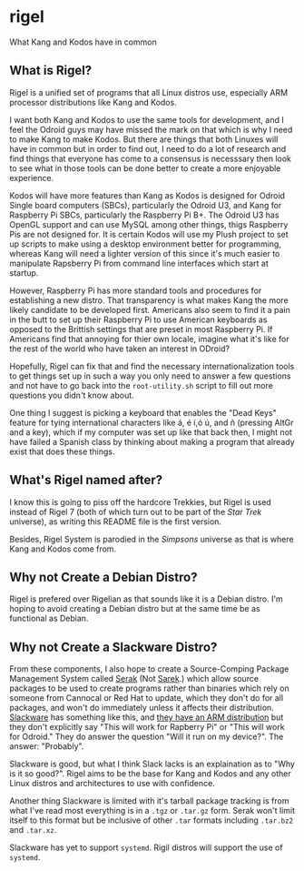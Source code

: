 rigel
=====

What Kang and Kodos have in common

## What is Rigel?
Rigel is a unified set of programs that all Linux distros use, especially ARM processor distributions like Kang and Kodos.

I want both Kang and Kodos to use the same tools for development, and I feel the Odroid guys may have missed the mark on that which is why I need to make Kang to make Kodos.  But there are things that both Linuxes will have in common but in order to find out, I need to do a lot of research and find things that everyone has come to a consensus is necesssary then look to see what in those tools can be done better to create a more enjoyable experience.

Kodos will have more features than Kang as Kodos is designed for Odroid Single board computers (SBCs), particularly the Odroid U3, and Kang for Raspberry Pi SBCs, particularly the Raspberry Pi B+.  The Odroid U3 has OpenGL support and can use MySQL among other things, thigs Raspberry Pis are not designed for.  It is certain Kodos will use my Plush project to set up scripts to make using a desktop environment better for programming, whereas Kang will need a lighter version of this since it's much easier to manipulate Rapsberry Pi from command line interfaces which start at startup.

However, Raspberry Pi has more standard tools and procedures for establishing a new distro.  That transparency is what makes Kang the more likely candidate to be developed first.  Americans also seem to find it a pain in the butt to set up their Raspberry Pi to use American keyboards as opposed to the Brittish settings that are preset in most Raspberry Pi.  If Americans find that annoying for thier own locale, imagine what it's like for the rest of the world who have taken an interest in ODroid?

Hopefully, Rigel can fix that and find the necessary internationalization tools to get things set up in such a way you only need to answer a few questions and not have to go back into the `root-utility.sh` script to fill out more questions you didn't know about.

One thing I suggest is picking a keyboard that enables the "Dead Keys" feature for tying international characters like á, é í,ó ú,  and ñ (pressing AltGr and a key), which if my computer was set up like that back then, I might not have failed a Spanish class by thinking about making a program that already exist that does these things.

## What's Rigel named after?
I know this is going to piss off the hardcore Trekkies, but Rigel is used instead of Rigel 7 (both of which turn out to be part of the *Star Trek* universe), as writing this README file is the first version.

Besides, Rigel System is parodied in the *Simpsons* universe as that is where Kang and Kodos come from.

## Why not Create a Debian Distro?
Rigel is prefered over Rigelian as that sounds like it is a Debian distro.  I'm hoping to avoid creating a Debian distro but at the same time be as functional as Debian.

## Why not Create a Slackware Distro?
From these components, I also hope to create a Source-Comping Package Management System called [Serak](http://simpsons.wikia.com/wiki/Serak_the_Preparer) (Not [Sarek](http://en.memory-alpha.org/wiki/Sarek).) which allow source packages to be used to create programs rather than binaries which rely on someone from Cannocal or Red Hat to update, which they don't do for all packages, and won't do immediately unless it affects their distribution.  [Slackware](http://www.slackware.com/) has something like this, and [they have an ARM distribution](http://arm.slackware.com/supportedplatforms/) but they don't explicitly say "This will work for Rapberry Pi" or "This will work for Odroid."  They do answer the question "Will it run on my device?". The answer: "Probably".

Slackware is good, but what I think Slack lacks is an explaination as to "Why is it so good?".  Rigel aims to be the base for Kang and Kodos and any other Linux distros and architectures to use with confidence.

Another thing Slackware is limited with it's tarball package tracking is from what I've read most everything is in a `.tgz` or `.tar.gz` form.  Serak won't limit itself to this format but be inclusive of other `.tar` formats including `.tar.bz2` and `.tar.xz`.

Slackware has yet to support `systemd`.  Rigil distros will support the use of `systemd`.
